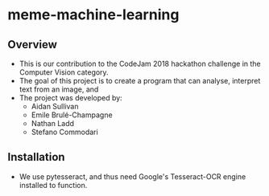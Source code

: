 # meme-machine-learning

## Overview
* This is our contribution to the CodeJam 2018 hackathon challenge in the Computer Vision category.
* The goal of this project is to create a program that can analyse, interpret text from an image, and 
* The project was developed by:
    - Aidan Sullivan
    - Emile Brulé-Champagne
    - Nathan Ladd
    - Stefano Commodari

## Installation
* We use pytesseract, and thus need Google's Tesseract-OCR engine installed to function.